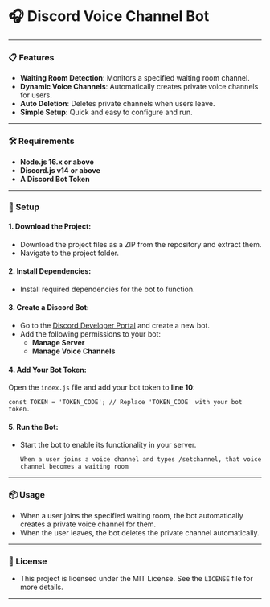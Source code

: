 # 🎧 Discord Voice Channel Bot

---

### 📋 Features

-  **Waiting Room Detection**: Monitors a specified waiting room channel.  
- **Dynamic Voice Channels**: Automatically creates private voice channels for users.  
-  **Auto Deletion**: Deletes private channels when users leave.  
- **Simple Setup**: Quick and easy to configure and run.

---

### 🛠️ Requirements

- **Node.js 16.x or above**  
- **Discord.js v14 or above**  
- **A Discord Bot Token**

---

### 🚀 Setup

#### 1. Download the Project:

- Download the project files as a ZIP from the repository and extract them.  
- Navigate to the project folder.

#### 2. Install Dependencies:

- Install required dependencies for the bot to function.

#### 3. Create a Discord Bot:

- Go to the [Discord Developer Portal](https://discord.com/developers/applications) and create a new bot.  
- Add the following permissions to your bot:  
  - **Manage Server**  
  - **Manage Voice Channels**

#### 4. Add Your Bot Token:


 Open the `index.js` file and add your bot token to **line 10**:  
```base 
const TOKEN = 'TOKEN_CODE'; // Replace 'TOKEN_CODE' with your bot token.
```

#### 5. Run the Bot:

- Start the bot to enable its functionality in your server.

  ```base
  When a user joins a voice channel and types /setchannel, that voice channel becomes a waiting room
  ```
---

### 📦 Usage

- When a user joins the specified waiting room, the bot automatically creates a private voice channel for them.  
- When the user leaves, the bot deletes the private channel automatically.

---


### 📜 License

- This project is licensed under the MIT License. See the `LICENSE` file for more details.

---

